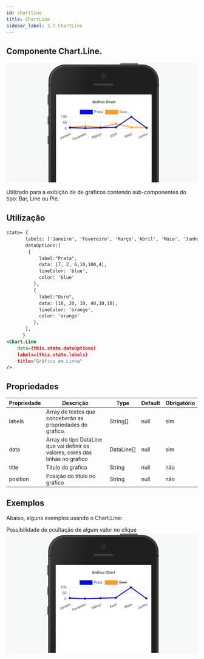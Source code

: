 ```yaml
---
id: chartline
title: ChartLine
sidebar_label: 3.7 ChartLine
---
```


## Componente Chart.Line.

![chartline](assets/images_components/3.0/chartline.png)

Utilizado para a exibição de de gráficos contendo sub-componentes do tipo: Bar, Line ou Pie.

## Utilização

```xml
state= {
       labels: ['Janeiro', 'Fevereiro', 'Março','Abril', 'Maio', 'Junho'],
       dataOptions:[
        {
            label:"Prata",
            data: [7, 2, 6,10,100,4],
            lineColor: 'blue',
            color: 'blue'
          },
          {
            label:"Ouro",
            data: [10, 20, 10, 40,10,10],
            lineColor: 'orange',
            color: 'orange'
          },
       ],
      }
<Chart.Line
    data={this.state.dataOptions}
    labels={this.state.labels}
    title="Gráfico em Linha"
/>
```

## Propriedades

| Propriedade | Descrição                                                                      | Type       | Default | Obrigatório |
| ----------- | ------------------------------------------------------------------------------ | ---------- | ------- | ----------- |
| labels      | Array de textos que conceberão as propriedades do gráfico.                     | String[]   | null    | sim         |
| data        | Array do tipo DataLine que vai definir os valores, cores das linhas no gráfico | DataLine[] | null    | sim         |
| title       | Título do gráfico                                                              | String     | null    | não         |
| position    | Posição do título no gráfico                                                   | String     | null    | não         |

## Exemplos

Abaixo, alguns exemplos usando o Chart.Line:

Possibilidade de ocultação de algum valor no clique
![chartline](assets/images_components/3.0/chartline_ex_1.png)
